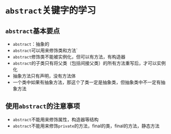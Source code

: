 # `abstract`关键字的学习

## `abstract`基本要点

- `abstract`：抽象的
- `abstract`可以用来修饰类和方法`
- `abstract`修饰类不能被实例化，但可以有方法，有构造器
- `abstract`的子类只有将父类（包括间接父类）的所有方法重写后，才可以实例化
- 抽象方法只有声明，没有方法体
- 一个类中如果有抽象方法，那这个了类一定是抽象类，但抽象类中不一定有抽象方法

## 使用`abstract`的注意事项

- `abstract`不能用来修饰属性，构造器等结构
- `abstract`不能用来修饰`private`的方法，final的类，final的方法，静态方法